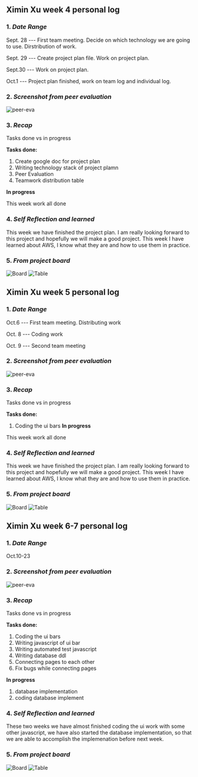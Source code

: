 ## Ximin Xu week 4 personal log

### 1. *Date Range*

Sept. 28 --- First team meeting. Decide on which technology we are going to use. Dirstribution of work.

Sept. 29 --- Create project plan file. Work on project plan.

Sept.30 --- Work on project plan.

Oct.1 --- Project plan finished, work on team log and individual log.

### 2. *Screenshot from peer evaluation*
![peer-eva](images/peer-eva.png)

### 3. *Recap*

Tasks done vs in progress

**Tasks done:**
1. Create google doc for project plan
2. Writing technology stack of project plamn
3. Peer Evaluation
4. Teamwork distribution table

**In progress**
 
This week work all done

### 4. *Self Reflection and learned*

This week we have finished the project plan. I am really looking forward to this project and hopefully we will make a good project. 
This week I have learned about AWS, I know what they are and how to use them in practice. 

### 5. *From project board*
![Board](images/pb.png)
![Table](images/table.png)



## Ximin Xu week 5 personal log

### 1. *Date Range*

Oct.6 --- First team meeting. Distributing work

Oct. 8 --- Coding work

Oct. 9 --- Second team meeting


### 2. *Screenshot from peer evaluation*
![peer-eva](images5/pe.png)

### 3. *Recap*

Tasks done vs in progress

**Tasks done:**
1. Coding the ui bars
**In progress**
 
This week work all done

### 4. *Self Reflection and learned*

This week we have finished the project plan. I am really looking forward to this project and hopefully we will make a good project. 
This week I have learned about AWS, I know what they are and how to use them in practice. 

### 5. *From project board*
![Board](images5/pb.png)
![Table](images5/table.png)


## Ximin Xu week 6-7 personal log

### 1. *Date Range*

Oct.10-23

### 2. *Screenshot from peer evaluation*
![peer-eva](image6/pe.png)

### 3. *Recap*

Tasks done vs in progress

**Tasks done:**
1. Coding the ui bars
2. Writing javascript of ui bar
3. Writing automated test javascript
4. Writing database ddl
5. Connecting pages to each other
6. Fix bugs while connecting pages

**In progress**
 
1. database implementation
2. coding database implement

### 4. *Self Reflection and learned*

These two weeks we have almost finished coding the ui work with some other javascript, we have also started the database implementation, so that we are able to accomplish the implemenation before next week.

### 5. *From project board*
![Board](image6/pb.png)
![Table](image6/table.png)

